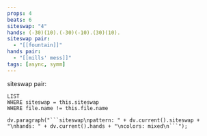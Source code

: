 ```yaml
---
props: 4
beats: 6
siteswap: "4"
hands: (-30)(10).(-30)(-10).(30)(10).
siteswap pair:
  - "[[fountain]]"
hands pair:
  - "[[mills' mess]]"
tags: [async, symm]
---
```


siteswap pair:
```dataview
LIST
WHERE siteswap = this.siteswap
WHERE file.name != this.file.name
```
```dataviewjs
dv.paragraph("```siteswap\npattern: " + dv.current().siteswap + "\nhands: " + dv.current().hands + "\ncolors: mixed\n```");
```

